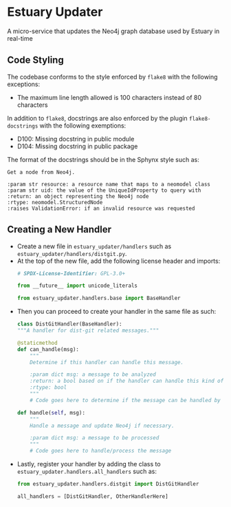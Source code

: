 # Estuary Updater

A micro-service that updates the Neo4j graph database used by Estuary in real-time

## Code Styling

The codebase conforms to the style enforced by `flake8` with the following exceptions:
* The maximum line length allowed is 100 characters instead of 80 characters

In addition to `flake8`, docstrings are also enforced by the plugin `flake8-docstrings` with
the following exemptions:
* D100: Missing docstring in public module
* D104: Missing docstring in public package

The format of the docstrings should be in the Sphynx style such as:

```
Get a node from Neo4j.

:param str resource: a resource name that maps to a neomodel class
:param str uid: the value of the UniqueIdProperty to query with
:return: an object representing the Neo4j node
:rtype: neomodel.StructuredNode
:raises ValidationError: if an invalid resource was requested
```

## Creating a New Handler

* Create a new file in `estuary_updater/handlers` such as `estuary_updater/handlers/distgit.py`.
* At the top of the new file, add the following license header and imports:
    ```python
    # SPDX-License-Identifier: GPL-3.0+

    from __future__ import unicode_literals

    from estuary_updater.handlers.base import BaseHandler
    ```
* Then you can proceed to create your handler in the same file as such:
    ```python
    class DistGitHandler(BaseHandler):
    """A handler for dist-git related messages."""

    @staticmethod
    def can_handle(msg):
        """
        Determine if this handler can handle this message.

        :param dict msg: a message to be analyzed
        :return: a bool based on if the handler can handle this kind of message
        :rtype: bool
        """
        # Code goes here to determine if the message can be handled by this handler

    def handle(self, msg):
        """
        Handle a message and update Neo4j if necessary.

        :param dict msg: a message to be processed
        """
        # Code goes here to handle/process the message
    ```
* Lastly, register your handler by adding the class to `estuary_updater.handlers.all_handlers` such
    as:
    ```python
    from estuary_updater.handlers.distgit import DistGitHandler

    all_handlers = [DistGitHandler, OtherHandlerHere]
    ```
